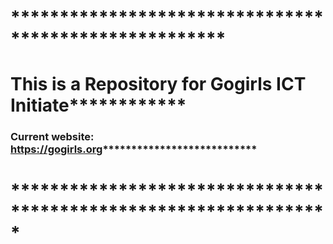 # ******************************************************
# This is a Repository for Gogirls ICT Initiate************
### Current website: https://gogirls.org***************************
# *****************************************************************